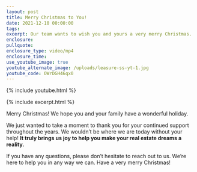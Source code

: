 ```yaml
---
layout: post
title: Merry Christmas to You!
date: 2021-12-10 00:00:00
tags:
excerpt: Our team wants to wish you and yours a very merry Christmas.
enclosure:
pullquote:
enclosure_type: video/mp4
enclosure_time:
use_youtube_image: true
youtube_alternate_image: /uploads/leasure-ss-yt-1.jpg
youtube_code: OWrDGH46qx0
---
```

{% include youtube.html %}

{% include excerpt.html %}

Merry Christmas\! We hope you and your family have a wonderful holiday.&nbsp;

We just wanted to take a moment to thank you for your continued support throughout the years. We wouldn’t be where we are today without your help\! **It truly brings us joy to help you make your real estate dreams a reality.&nbsp;**

If you have any questions, please don’t hesitate to reach out to us. We’re here to help you in any way we can. Have a very merry Christmas\!

